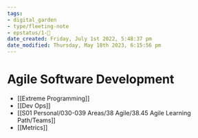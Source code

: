 ```yaml
---
tags:
- digital_garden
- type/fleeting-note
- epstatus/1-🌱
date_created: Friday, July 1st 2022, 5:48:37 pm
date_modified: Thursday, May 18th 2023, 6:15:56 pm
---
```

# Agile Software Development
- [[Extreme Programming]]
- [[Dev Ops]]
- [[S01 Personal/030-039 Areas/38 Agile/38.45 Agile Learning Path/Teams]]
- [[Metrics]]
